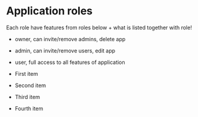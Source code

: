# Application roles

Each role have features from roles below + what is listed together with role!

- owner, can invite/remove admins, delete app

- admin, can invite/remove users, edit app
 
- user, full access to all features of application

- First item
- Second item
- Third item
- Fourth item